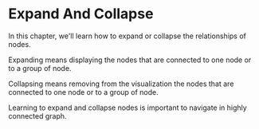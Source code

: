 # Expand And Collapse

In this chapter, we'll learn how to expand or collapse the relationships of nodes.

Expanding means displaying the nodes that are connected to one node or to a group of node.

Collapsing means removing from the visualization the nodes that are connected to one node or to a group of node.

Learning to expand and collapse nodes is important to navigate in highly connected graph.
